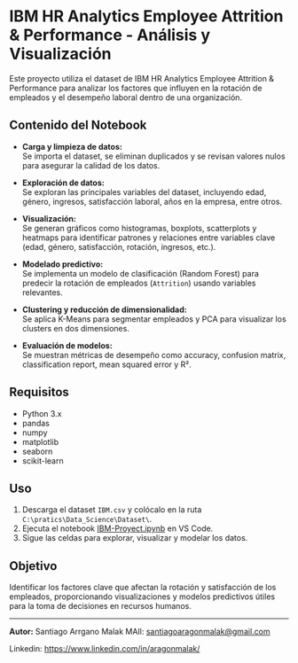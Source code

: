 # IBM HR Analytics Employee Attrition & Performance - Análisis y Visualización

Este proyecto utiliza el dataset de IBM HR Analytics Employee Attrition & Performance para analizar los factores que influyen en la rotación de empleados y el desempeño laboral dentro de una organización.

## Contenido del Notebook

- **Carga y limpieza de datos:**  
  Se importa el dataset, se eliminan duplicados y se revisan valores nulos para asegurar la calidad de los datos.

- **Exploración de datos:**  
  Se exploran las principales variables del dataset, incluyendo edad, género, ingresos, satisfacción laboral, años en la empresa, entre otros.

- **Visualización:**  
  Se generan gráficos como histogramas, boxplots, scatterplots y heatmaps para identificar patrones y relaciones entre variables clave (edad, género, satisfacción, rotación, ingresos, etc.).

- **Modelado predictivo:**  
  Se implementa un modelo de clasificación (Random Forest) para predecir la rotación de empleados (`Attrition`) usando variables relevantes.

- **Clustering y reducción de dimensionalidad:**  
  Se aplica K-Means para segmentar empleados y PCA para visualizar los clusters en dos dimensiones.

- **Evaluación de modelos:**  
  Se muestran métricas de desempeño como accuracy, confusion matrix, classification report, mean squared error y R².

## Requisitos

- Python 3.x
- pandas
- numpy
- matplotlib
- seaborn
- scikit-learn

## Uso

1. Descarga el dataset `IBM.csv` y colócalo en la ruta `C:\pratics\Data_Science\Dataset\`.
2. Ejecuta el notebook [IBM-Proyect.ipynb](c:/pratics/Data_Science/Proyects/IBM/IBM-Proyect.ipynb) en VS Code.
3. Sigue las celdas para explorar, visualizar y modelar los datos.

## Objetivo

Identificar los factores clave que afectan la rotación y satisfacción de los empleados, proporcionando visualizaciones y modelos predictivos útiles para la toma de decisiones en recursos humanos.

---

**Autor:**
Santiago Arrgano Malak
MAIl:
santiagoaragonmalak@gmail.com

Linkedin:
https://www.linkedin.com/in/aragonmalak/
